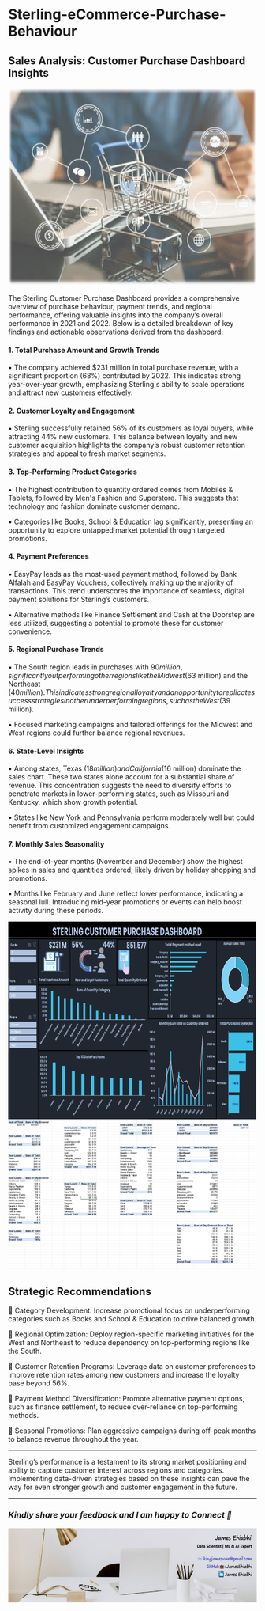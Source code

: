 # Sterling-eCommerce-Purchase-Behaviour
## Sales Analysis: Customer Purchase Dashboard Insights

<img src="https://github.com/jamesehiabhi/Sterling-eCommerce-Purchase-Behaviour/blob/main/Displays/Cover.png" alt="Displays" width="800" height="400"/> 

The Sterling Customer Purchase Dashboard provides a comprehensive overview of purchase behaviour, payment trends, and regional performance, offering valuable insights into the company’s overall performance in 2021 and 2022. Below is a detailed breakdown of key findings and actionable observations derived from the dashboard:

#### 1. Total Purchase Amount and Growth Trends

•	The company achieved $231 million in total purchase revenue, with a significant proportion (68%) contributed by 2022. This indicates strong year-over-year growth, emphasizing Sterling's ability to scale operations and attract new customers effectively.

#### 2. Customer Loyalty and Engagement

•	Sterling successfully retained 56% of its customers as loyal buyers, while attracting 44% new customers. This balance between loyalty and new customer acquisition highlights the company’s robust customer retention strategies and appeal to fresh market segments.

#### 3. Top-Performing Product Categories

•	The highest contribution to quantity ordered comes from Mobiles & Tablets, followed by Men's Fashion and Superstore. This suggests that technology and fashion dominate customer demand.

•	Categories like Books, School & Education lag significantly, presenting an opportunity to explore untapped market potential through targeted promotions.

#### 4. Payment Preferences

•	EasyPay leads as the most-used payment method, followed by Bank Alfalah and EasyPay Vouchers, collectively making up the majority of transactions. This trend underscores the importance of seamless, digital payment solutions for Sterling’s customers.

•	Alternative methods like Finance Settlement and Cash at the Doorstep are less utilized, suggesting a potential to promote these for customer convenience.

#### 5. Regional Purchase Trends

•	The South region leads in purchases with $90 million, significantly outperforming other regions like the Midwest ($63 million) and the Northeast ($40 million). This indicates strong regional loyalty and an opportunity to replicate success strategies in other underperforming regions, such as the West ($39 million).

•	Focused marketing campaigns and tailored offerings for the Midwest and West regions could further balance regional revenues.

#### 6. State-Level Insights

•	Among states, Texas ($18 million) and California ($16 million) dominate the sales chart. These two states alone account for a substantial share of revenue. This concentration suggests the need to diversify efforts to penetrate markets in lower-performing states, such as Missouri and Kentucky, which show growth potential.

•	States like New York and Pennsylvania perform moderately well but could benefit from customized engagement campaigns.

#### 7. Monthly Sales Seasonality

•	The end-of-year months (November and December) show the highest spikes in sales and quantities ordered, likely driven by holiday shopping and promotions.

•	Months like February and June reflect lower performance, indicating a seasonal lull. Introducing mid-year promotions or events can help boost activity during these periods.

<img src="https://github.com/jamesehiabhi/Sterling-eCommerce-Purchase-Behaviour/blob/main/Displays/Sterling%20Dashboard.png" alt="Displays" width="800" height="400"/> 

<img src="https://github.com/jamesehiabhi/Sterling-eCommerce-Purchase-Behaviour/blob/main/Displays/Sterling%20Pivot_tables.png" alt="Displays" width="600" height="300"/>

## Strategic Recommendations

🚀	Category Development: Increase promotional focus on underperforming categories such as Books and School & Education to drive balanced growth.

🚀	Regional Optimization: Deploy region-specific marketing initiatives for the West and Northeast to reduce dependency on top-performing regions like the South.

🚀	Customer Retention Programs: Leverage data on customer preferences to improve retention rates among new customers and increase the loyalty base beyond 56%.

🚀	Payment Method Diversification: Promote alternative payment options, such as finance settlement, to reduce over-reliance on top-performing methods.

🚀	Seasonal Promotions: Plan aggressive campaigns during off-peak months to balance revenue throughout the year.
________________________________________

Sterling’s performance is a testament to its strong market positioning and ability to capture customer interest across regions and categories. Implementing data-driven strategies based on these insights can pave the way for even stronger growth and customer engagement in the future.
________________________________________

### *Kindly share your feedback and I am happy to Connect 🌟*

<img src="https://github.com/jamesehiabhi/Sterling-eCommerce-Purchase-Behaviour/blob/main/Displays/My%20Card1.jpg" alt="Displays" width="600" height="150"/>
